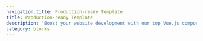 ```yaml
---
navigation.title: Production-ready Template
title: Production-ready Template
description: 'Boost your website development with our top Vue.js components, designed to enhance your stunning websites.'
category: blocks
---
```


<TemplateGallery />

